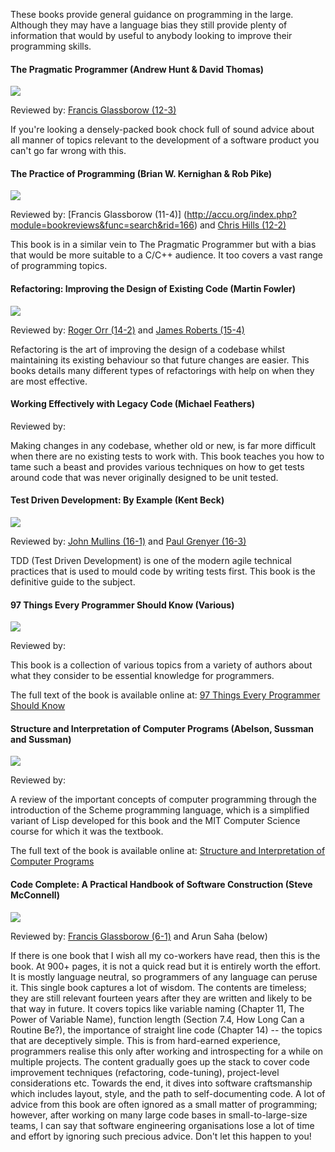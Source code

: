 These books provide general guidance on programming in the large. Although they may have a language bias they still provide plenty of information that would by useful to anybody looking to improve their programming skills.

#### The Pragmatic Programmer (Andrew Hunt & David Thomas)
![](http://ecx.images-amazon.com/images/I/41BKx1AxQWL._SL110_.jpg)

Reviewed by: [Francis Glassborow (12-3)](http://accu.org/index.php?module=bookreviews&func=search&rid=1148)

If you're looking a densely-packed book chock full of sound advice about all manner of topics relevant to the development of a software product you can't go far wrong with this.

#### The Practice of Programming (Brian W. Kernighan & Rob Pike)
![](http://ecx.images-amazon.com/images/I/41DGMPF6FJL._SL110_.jpg)

Reviewed by: [Francis Glassborow (11-4)] (http://accu.org/index.php?module=bookreviews&func=search&rid=166) and [Chris Hills (12-2)](http://accu.org/index.php?module=bookreviews&func=search&rid=419)

This book is in a similar vein to The Pragmatic Programmer but with a bias that would be more suitable to a C/C++ audience. It too covers a vast range of programming topics.

#### Refactoring: Improving the Design of Existing Code (Martin Fowler)
![](http://ecx.images-amazon.com/images/I/41gNhHqNwGL._SL110_.jpg)

Reviewed by: [Roger Orr (14-2)](http://accu.org/index.php?module=bookreviews&func=search&rid=1773) and [James Roberts (15-4)](http://accu.org/index.php?module=bookreviews&func=search&rid=1614)

Refactoring is the art of improving the design of a codebase whilst maintaining its existing behaviour so that future changes are easier. This books details many different types of refactorings with help on when they are most effective.

#### Working Effectively with Legacy Code (Michael Feathers)
Reviewed by: 

Making changes in any codebase, whether old or new, is far more difficult when there are no existing tests to work with. This book teaches you how to tame such a beast and provides various techniques on how to get tests around code that was never originally designed to be unit tested.

#### Test Driven Development: By Example (Kent Beck)
![](http://ecx.images-amazon.com/images/I/51EH1TQ3A2L._SL110_.jpg)

Reviewed by: [John Mullins (16-1)](http://accu.org/index.php?module=bookreviews&func=search&rid=277) and [Paul Grenyer (16-3)](http://accu.org/index.php?module=bookreviews&func=search&rid=402)

TDD (Test Driven Development) is one of the modern agile technical practices that is used to mould code by writing tests first. This book is the definitive guide to the subject.

#### 97 Things Every Programmer Should Know (Various)
![](http://ecx.images-amazon.com/images/I/51uSFVY7zjL._SL110_.jpg)

Reviewed by: 

This book is a collection of various topics from a variety of authors about what they consider to be essential knowledge for programmers.

The full text of the book is available online at: [97 Things Every Programmer Should Know](http://programmer.97things.oreilly.com/wiki/index.php/Contributions_Appearing_in_the_Book)

#### Structure and Interpretation of Computer Programs (Abelson, Sussman and Sussman)
![](http://ecx.images-amazon.com/images/I/41AJV8G0ZTL._SL110_.jpg)

Reviewed by:

A review of the important concepts of computer programming through the introduction of the Scheme programming language, which is a simplified variant of Lisp developed for this book and the MIT Computer Science course for which it was the textbook.

The full text of the book is available online at: [Structure and Interpretation of Computer Programs](https://mitpress.mit.edu/sicp/full-text/book/book.html)

#### Code Complete: A Practical Handbook of Software Construction (Steve McConnell)
![](https://images-na.ssl-images-amazon.com/images/I/51FUYfErOXL._AC_UL115_.jpg)

Reviewed by: [Francis Glassborow (6-1)](https://accu.org/index.php?module=bookreviews&func=search&rid=466) and Arun Saha (below)

If there is one book that I wish all my co-workers have read, then this is the book. At 900+ pages, it is not a quick read but it is entirely worth the effort. It is mostly language neutral, so programmers of any language can peruse it. This single book captures a lot of wisdom. The contents are timeless; they are still relevant fourteen years after they are written and likely to be that way in future. It covers topics like variable naming (Chapter 11, The Power of Variable Name), function length (Section 7.4, How Long Can a Routine Be?), the importance of straight line code (Chapter 14) -- the topics that are deceptively simple. This is from hard-earned experience, programmers realise this only after working and introspecting for a while on multiple projects.  The content gradually goes up the stack to cover code improvement techniques (refactoring, code-tuning), project-level considerations etc. Towards the end, it dives into software craftsmanship which includes layout, style, and the path to self-documenting code. A lot of advice from this book are often ignored as a small matter of programming; however, after working on many large code bases in small-to-large-size teams, I can say that software engineering organisations lose a lot of time and effort by ignoring such precious advice. Don't let this happen to you!